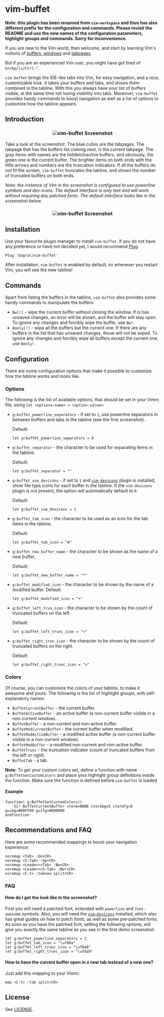 # vim-buffet

**Note: this plugin has been renamed from `vim-workspace` and thus has also
different prefix for the configuration and commands. Please revisit the README
and use the new names of the configuration parameters, highlight groups and
commands. Sorry for inconvenience.**

If you are new to the Vim world, then welcome, and start by learning Vim's
notions of [buffers, windows](http://vimdoc.sourceforge.net/htmldoc/windows.html)
and [tabpages](http://vimdoc.sourceforge.net/htmldoc/tabpage.html).

But if you are an experienced Vim user, you might have got tired of `bn/bp/ls/Ctrl-^`.

`vim-buffet` brings the IDE-like tabs into Vim, for easy navigation, and a nice,
customizable look. It takes your buffers and tabs, and shows them combined in the
tabline. With this you always have your list of buffers visible, at the same
time not losing visibility into tabs. Moreover, `vim-buffet` provides handy
commands to boost navigation as well as a list of options to customize how the
tabline appears.

## Introduction

<h3 align="center">
    <img
        src="https://raw.githubusercontent.com/bagrat/vim-buffet/e915a9f0627228c317a7498c800208813c0298c3/demo.png"
        alt="vim-buffet Screenshot"
    />
</h3>

Take a look at the screenshot. The blue cuties are the tabpages. The tabpage
that has the buffers list coming next, is the current tabpage. The gray items
with names are the hidden/inactive buffers, and obviously, the green one is the
current buffer. The brighter items on both ends with the little arrows and numbers
are the truncation indicators. If all the buffers do not fit the screen,
`vim-buffet` truncates the tabline, and shows the number of truncated buffers on
both ends.

*Note: the instance of Vim in the screenshot is configured to use powerline
symbols and dev-icons. The default interface is only text and will work without
requiring any patched fonts. The default interface looks like in the screenshot
below.*

<h3 align="center">
    <img
        src="https://raw.githubusercontent.com/bagrat/vim-buffet/e915a9f0627228c317a7498c800208813c0298c3/demo2.png"
        alt="vim-buffet Screenshot"
    />
</h3>

## Installation

Use your favourite plugin manager to install `vim-buffet`. If you do not have any
preference or have not decided yet, I would recommend [Plug](https://github.com/junegunn/vim-plug).

```
Plug 'bagrat/vim-buffet'
```

After installation, `vim-buffet` is enabled by default, so whenever you restart
Vim, you will see the new tabline!

## Commands

Apart from listing the buffers in the tabline, `vim-buffet` also provides some
handy commands to manipulate the buffers:

* `Bw[!]` -  wipe the current buffer without closing the window. If is has unsaved
  changes, an error will be shown, and the buffer will stay open. To ignore any
  changes and forcibly wipe the buffer, use `Bw!`.
* `Bonly[!]` - wipe all the buffers but the current one. If there are any buffers
  in the list that has unsaved changes, those will not be wiped. To ignore any
  changes and forcibly wipe all buffers except the current one, use `Bonly!`.

## Configuration

There are some configuration options that make it possible to customize how the
tabline works and looks like.

### Options

The following is the list of available options, that should be set in your
Vimrc file, using `let <optiona-name> = <option-value>`:

* `g:buffet_powerline_separators` - if set to `1`, use powerline separators
  in between buffers and tabs in the tabline (see the first screenshot).

  Default:
  ```
  let g:buffet_powerline_separators = 0
  ```

* `g:buffet_separator` - the character to be used for separating items in the tabline.

  Default:
  ```
  let g:buffet_separator = ""
  ```

* `g:buffet_use_devicons` - if set to `1` and
  [`vim-devicons`](https://github.com/ryanoasis/vim-devicons) plugin is
  installed, show file type icons for each buffer in the tabline. If the
  `vim-devicons` plugin is not present, the option will automatically default to
  `0`.

  Default:
  ```
  let g:buffet_use_devicons = 1
  ```

* `g:buffet_tab_icon` - the character to be used as an icon for the tab items
  in the tabline.

  Default:
  ```
  let g:buffet_tab_icon = "#"
  ```

* `g:buffet_new_buffer_name` - the character to be shown as the name of a new
  buffer.

  Default:
  ```
  let g:buffet_new_buffer_name = "*"
  ```

* `g:buffet_modified_icon` - the character to be shown by the name of
  a modified buffer.
  Default:

  ```
  let g:buffet_modified_icon = "+"
  ```

* `g:buffet_left_trun_icon` - the character to be shown by the count of
  truncated buffers on the left.

  Default:
  ```
  let g:buffet_left_trunc_icon = "<"
  ```

* `g:buffet_right_trun_icon` - the character to be shown by the count of
  truncated buffers on the right.
  
  Default:
  ```
  let g:buffet_right_trunc_icon = ">"
  ```

### Colors

Of course, you can customize the colors of your tabline, to make it awesome and
yours. The following is the list of highlight groups, with self-explanatory
names:

* `BuffetCurrentBuffer` - the current buffer.
* `BuffetActiveBuffer` - an active buffer (a non-current buffer visible in
  a non-current window).
* `BuffetBuffer` - a non-current and non-active buffer.
* `BuffetModCurrentBuffer` - the current buffer when modified.
* `BuffetModActiveBuffer` - a modified active buffer (a non-current buffer visible in
  a non-current window).
* `BuffetModBuffer` - a modified non-current and non-active buffer.
* `BuffetTrunc` - the truncation indicator (count of truncated buffers
  from the left or right).
* `BuffetTab` - a tab.

**Note:** To get your custom colors set, define a function with name
`g:BuffetSetCustomColors` and place your highlight group definitions inside
the function. Make sure the function is defined before `vim-buffet` is loaded

#### Example

```
function! g:BuffetSetCustomColors()
    hi! BuffetCurrentBuffer cterm=NONE ctermbg=5 ctermfg=8 guibg=#00FF00 guifg=#000000
endfunction
```

## Recommendations and FAQ

Here are some recommended mappings to boost your navigation experience:

```
noremap <Tab> :bn<CR>
noremap <S-Tab> :bp<CR>
noremap <Leader><Tab> :Bw<CR>
noremap <Leader><S-Tab> :Bw!<CR>
noremap <C-t> :tabnew split<CR>
```

### FAQ

#### **How do I get the look like in the screenshot?**

First you will need a patched font, extended with `powerline` and `font-awesome`
symbols. Also, you will need the
[`vim-devicons`](https://github.com/ryanoasis/vim-devicons) installed, which
also has great guides on how to patch fonts, as well as some pre-patched fonts.
As soon as you have the patched font, setting the following options, will give
you exactly the same tabline as you see in the first demo screenshot:

```
let g:buffet_powerline_separators = 1
let g:buffet_tab_icon = "\uf00a"
let g:buffet_left_trunc_icon = "\uf0a8"
let g:buffet_right_trunc_icon = "\uf0a9"
```

#### **How to have the current buffer open in a new tab instead of a new one?**

Just add this mapping to your Vimrc:

```
map <C-t> :tab split<CR>
```

## License

See
[LICENSE](https://github.com/bagrat/vim-buffet/blob/master/LICENS://github.com/bagrat/vim-buffet/blob/master/LICENSE).
